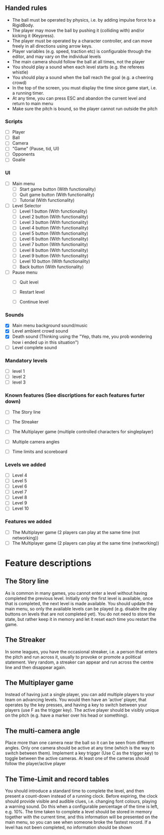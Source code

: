 ## Handed rules
- The ball must be operated by physics, i.e. by adding impulse force to a RigidBody.
- The player may move the ball by pushing it (colliding with) and/or kicking it (Keypress).
- The player must be operated by a character controller, and can move freely in all directions using arrow keys.
- Player variables (e.g. speed, traction etc) is configurable through the editor, and may vary on the individual levels
- The main camera should follow the ball at all times, not the player
- You should play a sound when each level starts (e.g. the referees whistle)
- You should play a sound when the ball reach the goal (e.g. a cheering crowd)
- In the top of the screen, you must display the time since game start, i.e. a running timer.
- At any time, you can press ESC and abandon the current level and return to main menu
- Make sure the pitch is bound, so the player cannot run outside the pitch

### Scripts
- [ ] Player
- [ ] Ball
- [ ] Camera
- [ ] "Game" (Pause, tid, UI)
- [ ] Opponents
- [ ] Goalie

### UI
- [ ] Main menu
    - [ ] Start game button (With functionality)
    - [ ] Quit game button (With functionality)
    - [ ] Tutorial (With functionality)
- [ ] Level Selector
    - [ ] Level 1 button (With functionality)
    - [ ] Level 2 button (With functionality)
    - [ ] Level 3 button (With functionality)
    - [ ] Level 4 button (With functionality)
    - [ ] Level 5 button (With functionality)
    - [ ] Level 6 button (With functionality)
    - [ ] Level 7 button (With functionality)
    - [ ] Level 8 button (With functionality)
    - [ ] Level 9 button (With functionality)
    - [ ] Level 10 button (With functionality)
    - [ ] Back button (With functionality)
- [ ] Pause menu
    - [ ] Quit level
    - [ ] Restart level
    - [ ] Continue level


### Sounds
- [X] Main menu background sound/music
- [X] Level ambient crowd sound
- [X] Death sound (Thinking using the "Yep, thats me, you prob wondering how i ended up in this situation")
- [ ] Level complete sound

### Mandatory levels
- [ ] level 1
- [ ] level 2
- [ ] level 3

### Known features (See discriptions for each features furter down)

- [ ] The Story line
- [ ] The Streaker
- [ ] The Multiplayer game (multiple controlled characters for singleplayer)
- [ ] Multiple camera angles
- [ ] Time limits and scoreboard


### Levels we added
- [ ] Level 4
- [ ] Level 5
- [ ] Level 6
- [ ] Level 7
- [ ] Level 8
- [ ] Level 9
- [ ] Level 10

### Features we added
- [ ] The Multiplayer game (2 players can play at the same time (not networking))
- [ ] The Multiplayer game (2 players can play at the same time (networking))

# Feature descriptions
## The Story line
As is common in many games, you cannot enter a level without having completed the previous level. Initially only the first level is available, once that is completed, the next level is made available. You should update the main menu, so only the available levels can be played (e.g. disable the play buttons on levels that are not completed yet). You do not need to store the state, but rather keep it in memory and let it reset each time you restart the game.

## The Streaker
In some leagues, you have the occasional streaker, i.e. a person that enters the pitch and run across it, usually to provoke or promote a political statement. Very random, a streaker can appear and run across the centre line and then disappear again.

## The Multiplayer game
Instead of having just a single player, you can add multiple players to your team on advancing levels. You would then have an ‘active’ player, that operates by the key presses, and having a key to switch between your players (use F as the trigger key). The active player should be visibly unique on the pitch (e.g. have a marker over his head or something). 

## The multi-camera angle

Place more than one camera near the ball so it can be seen from different angles. Only one camera should be active at any time (which is the way to switch between them). Implement a key trigger (Use C as the trigger key) to toggle between the active cameras. At least one of the cameras should follow the player/active player

## The Time-Limit and record tables
You should introduce a standard time to complete the level, and then present a count-down instead of a running clock. Before expiring, the clock should provide visible and audible clues, i.e. changing font colours, playing a warning sound. Do this when a configurable percentage of the time is left, e.g. 10%. The time taken to complete a level should be stored in memory together with the current time, and this information will be presented on the main menu, so you can see when someone broke the fastest record. If a level has not been completed, no information should be shown

